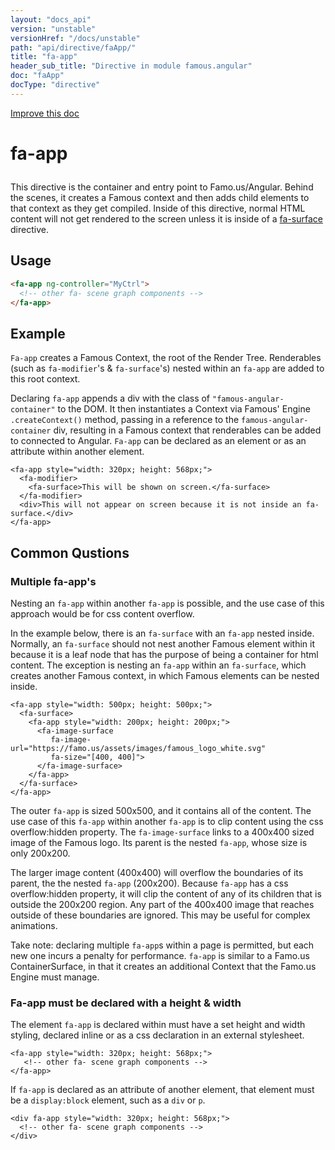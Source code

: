 ```yaml
---
layout: "docs_api"
version: "unstable"
versionHref: "/docs/unstable"
path: "api/directive/faApp/"
title: "fa-app"
header_sub_title: "Directive in module famous.angular"
doc: "faApp"
docType: "directive"
---
```


<div class="improve-docs">
  <a href='https://github.com/Famous/famous-angular/edit/master/src/scripts/directives/fa-app.js#L1'>
    Improve this doc
  </a>
</div>





<h1 class="api-title">

  fa-app



</h1>





This directive is the container and entry point to Famo.us/Angular.  Behind the scenes,
it creates a Famous context and then adds child elements
to that context as they get compiled.  Inside of this directive,
normal HTML content will not get rendered to the screen unless
it is inside of a <a href="../../../api/directive/faSurface/">fa-surface</a> directive.






  
<h2 id="usage">Usage</h2>
  
```html
<fa-app ng-controller="MyCtrl">
  <!-- other fa- scene graph components -->
</fa-app>
```
  
  

  



<h2 id="example">Example</h2><p><code>Fa-app</code> creates a Famous Context, the root of the Render Tree.  Renderables (such as <code>fa-modifier</code>&#39;s &amp; <code>fa-surface</code>&#39;s) nested within an <code>fa-app</code> are added to this root context.  </p>
<p>Declaring <code>fa-app</code> appends a div with the class of <code>&quot;famous-angular-container&quot;</code> to the DOM.  It then instantiates a Context via Famous&#39; Engine <code>.createContext()</code> method, passing in a reference to the <code>famous-angular-container</code> div, resulting in a Famous context that renderables can be added to connected to Angular.  <code>Fa-app</code> can be declared as an element or as an attribute within another element.  </p>
<pre><code class="lang-html">&lt;fa-app style=&quot;width: 320px; height: 568px;&quot;&gt;
  &lt;fa-modifier&gt;
    &lt;fa-surface&gt;This will be shown on screen.&lt;/fa-surface&gt;
  &lt;/fa-modifier&gt;
  &lt;div&gt;This will not appear on screen because it is not inside an fa-surface.&lt;/div&gt;
&lt;/fa-app&gt;</code></pre>
<h2 id="common-qustions">Common Qustions</h2>
<h3 id="multiple-fa-app-s">Multiple fa-app&#39;s</h3>
<p>Nesting an <code>fa-app</code> within another <code>fa-app</code> is possible, and the use case of this approach would be for css content overflow.</p>
<p>In the example below, there is an <code>fa-surface</code> with an <code>fa-app</code> nested inside.  Normally, an <code>fa-surface</code> should not nest another Famous element within it because it is a leaf node that has the purpose of being a container for html content.  The exception is nesting an <code>fa-app</code> within an <code>fa-surface</code>, which creates another Famous context, in which Famous elements can be nested inside.   </p>
<pre><code class="lang-html">&lt;fa-app style=&quot;width: 500px; height: 500px;&quot;&gt;
  &lt;fa-surface&gt;
    &lt;fa-app style=&quot;width: 200px; height: 200px;&quot;&gt;
      &lt;fa-image-surface 
         fa-image-url=&quot;https://famo.us/assets/images/famous_logo_white.svg&quot; 
         fa-size=&quot;[400, 400]&quot;&gt;
      &lt;/fa-image-surface&gt;
    &lt;/fa-app&gt;
  &lt;/fa-surface&gt;
&lt;/fa-app&gt;</code></pre>
<p>The outer <code>fa-app</code> is sized 500x500, and it contains all of the content.  The use case of this <code>fa-app</code> within another <code>fa-app</code> is to clip content using the css overflow:hidden property.  The <code>fa-image-surface</code> links to a 400x400 sized image of the Famous logo.  Its parent is the nested <code>fa-app</code>, whose size is only 200x200.  </p>
<p>The larger image content (400x400) will overflow the boundaries of its parent, the the nested <code>fa-app</code> (200x200).  Because <code>fa-app</code> has a css overflow:hidden property, it will clip the content of any of its children that is outside the 200x200 region.  Any part of the 400x400 image that reaches outside of these boundaries are ignored.  This may be useful for complex animations.  </p>
<p>Take note: declaring multiple <code>fa-app</code>s within a page is permitted, but each new one incurs a penalty for performance.  <code>fa-app</code> is similar to a Famo.us ContainerSurface, in that it creates an additional Context that the Famo.us Engine must manage.  </p>
<h3 id="fa-app-must-be-declared-with-a-height-width">Fa-app must be declared with a height &amp; width</h3>
<p>The element <code>fa-app</code> is declared within must have a set height and width styling, declared inline or as a css declaration in an external stylesheet.</p>
<pre><code class="lang-html">&lt;fa-app style=&quot;width: 320px; height: 568px;&quot;&gt;
   &lt;!-- other fa- scene graph components --&gt;
&lt;/fa-app&gt;</code></pre>
<p>If <code>fa-app</code> is declared as an attribute of another element, that element must be a <code>display:block</code> element, such as a <code>div</code> or <code>p</code>.</p>
<pre><code class="lang-html">&lt;div fa-app style=&quot;width: 320px; height: 568px;&quot;&gt;
  &lt;!-- other fa- scene graph components --&gt;
&lt;/div&gt;</code></pre>



